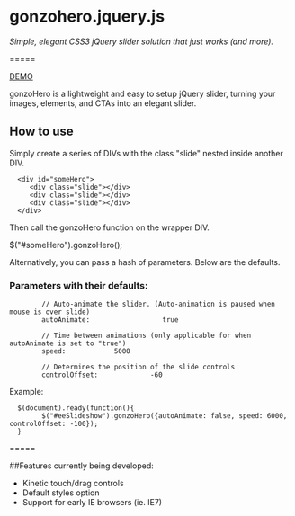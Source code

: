 # gonzohero.jquery.js

_Simple, elegant CSS3 jQuery slider solution that just works (and more)._

=====

[DEMO](http://jsfiddle.net/YagRL/18/)

gonzoHero is a lightweight and easy to setup jQuery slider, turning your images, elements, and CTAs into an elegant slider.

## How to use

Simply create a series of DIVs with the class "slide" nested inside another DIV. 

      <div id="someHero">
         <div class="slide"></div>
         <div class="slide"></div>
         <div class="slide"></div>
      </div>

Then call the gonzoHero function on the wrapper DIV.

$("#someHero").gonzoHero();


Alternatively, you can pass a hash of parameters. Below are the defaults.

### Parameters with their defaults:
            
            // Auto-animate the slider. (Auto-animation is paused when mouse is over slide)
            autoAnimate:                  true

            // Time between animations (only applicable for when autoAnimate is set to "true")
            speed:            5000

            // Determines the position of the slide controls
            controlOffset:             -60

            
Example:
            
      $(document).ready(function(){
            $("#eeSlideshow").gonzoHero({autoAnimate: false, speed: 6000, controlOffset: -100});
      }

=====

##Features currently being developed:

- Kinetic touch/drag controls
- Default styles option
- Support for early IE browsers (ie. IE7)